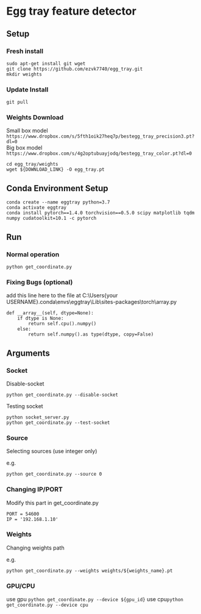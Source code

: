 # Egg tray feature detector
## Setup
### Fresh install
```
sudo apt-get install git wget
git clone https://github.com/ezvk7740/egg_tray.git
mkdir weights
```
### Update Install
```
git pull
```
### Weights Download
Small box model  
`https://www.dropbox.com/s/5fth1oik27heq7p/bestegg_tray_precision3.pt?dl=0`  
Big box model  
`https://www.dropbox.com/s/4g2optubuayjodq/bestegg_tray_color.pt?dl=0`  
```
cd egg_tray/weights
wget ${DOWNLOAD_LINK} -O egg_tray.pt
```
## Conda Environment Setup
```
conda create --name eggtray python=3.7
conda activate eggtray
conda install pytorch==1.4.0 torchvision==0.5.0 scipy matplotlib tqdm numpy cudatoolkit=10.1 -c pytorch
```
## Run
### Normal operation
```
python get_coordinate.py
```
### Fixing Bugs (optional)
add this line here to the file at C:\Users\{your USERNAME}\.conda\envs\eggtray\Lib\sites-packages\torch\array.py
```
def __array__(self, dtype=None):
	if dtype is None:
		return self.cpu().numpy()
	else:
		return self.numpy().as type(dtype, copy=False)
```
## Arguments
### Socket
Disable-socket
```
python get_coordinate.py --disable-socket
```
Testing socket
```
python socket_server.py
python get_coordinate.py --test-socket
```
### Source 
Selecting sources (use integer only)

e.g.
```
python get_coordinate.py --source 0

```
### Changing IP/PORT
Modify this part in get_coordinate.py
```
PORT = 54600
IP = '192.168.1.10'
```
### Weights
Changing weights path

e.g.
```
python get_coordinate.py --weights weights/${weights_name}.pt
```
### GPU/CPU
use gpu `python get_coordinate.py --device ${gpu_id}`
use cpu`python get_coordinate.py --device cpu`
